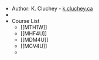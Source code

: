 - Author:  K. Cluchey - [k.cluchey.ca](https://k.cluchey.ca)
-
- Course List
	- [[MTH1W]]
	- [[MHF4U]]
	- [[MDM4U]]
	- [[MCV4U]]
	-